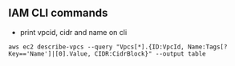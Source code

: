 ## IAM CLI commands 

* print vpcid, cidr and name on cli 
```
aws ec2 describe-vpcs --query "Vpcs[*].{ID:VpcId, Name:Tags[?Key=='Name']|[0].Value, CIDR:CidrBlock}" --output table
```